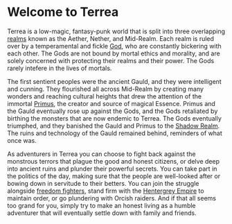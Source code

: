 # Welcome to Terrea

Terrea is a low-magic, fantasy-punk world that is split into three overlapping [realms](#/cosmology/realms) known as the Aether, Nether, and Mid-Realm. Each realm is ruled over by a temperamental and fickle [God](#/cosmology/deities), who are constantly bickering with each other. The Gods are not bound by mortal ethics and morality, and are solely concerned with protecting their realms and their power. The Gods rarely intefere in the lives of mortals.

The first sentient peoples were the ancient Gauld, and they were intelligent and cunning. They flourished all across Mid-Realm by creating many wonders and reaching cultural heights that drew the attention of the immortal [Primus](#/cosmology/deities), the creator and source of magical Essence. Primus and the Gauld eventually rose up against the Gods, and the Gods retaliated by birthing the monsters that are now endemic to Terrea. The Gods eventually triumphed, and they banished the Gauld and Primus to the [Shadow Realm](#/cosmology/realms). The ruins and technology of the Gauld remained behind, reminders of what once was.

As adventurers in Terrea you can choose to fight back against the monstrous terrors that plague the good and honest citizens, or delve deep into ancient ruins and plunder their powerful secrets. You can take part in the politics of the day, making sure that the people are well-looked after or bowing down in servitude to their betters. You can join the struggle alongside [freedom fighters](#/nations/partisans), stand firm with the [Hentergrey Empire](#/nations/hentergrey) to maintain order, or go plundering with Orcish raiders. And if that all seems too grand for you, simply try to make an honest living as a humble adventurer that will eventually settle down with family and friends.
